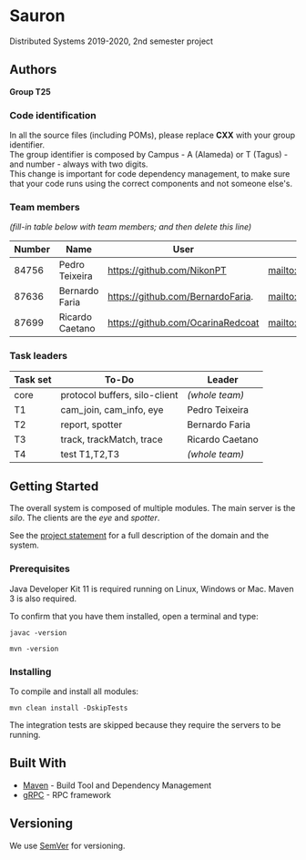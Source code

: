 # Sauron

Distributed Systems 2019-2020, 2nd semester project


## Authors
  
**Group T25**

### Code identification

In all the source files (including POMs), please replace __CXX__ with your group identifier.  
The group identifier is composed by Campus - A (Alameda) or T (Tagus) - and number - always with two digits.  
This change is important for code dependency management, to make sure that your code runs using the correct components and not someone else's.

### Team members

*(fill-in table below with team members; and then delete this line)*  

| Number | Name              | User                                 | Email                                              |
|--------|-------------------|--------------------------------------|----------------------------------------------------|
| 84756  | Pedro Teixeira    | <https://github.com/NikonPT>         | <mailto:pedro.r.teixeria@tecnico.ulisboa.pt>       |
| 87636  | Bernardo Faria    | <https://github.com/BernardoFaria>.  | <mailto:bernardo.faria@tecnico.ulisboa.pt>         |
| 87699  | Ricardo Caetano   | <https://github.com/OcarinaRedcoat>  | <mailto:ricardo.caetano.aleixo@tecnico.ulisboa.pt> |

### Task leaders

| Task set | To-Do                         | Leader              |
| ---------|-------------------------------| --------------------|
| core     | protocol buffers, silo-client | _(whole team)_      |
| T1       | cam_join, cam_info, eye       | Pedro Teixeira      |
| T2       | report, spotter               | Bernardo Faria      |
| T3       | track, trackMatch, trace      | Ricardo Caetano     |
| T4       | test T1,T2,T3                    | _(whole team)_      |


## Getting Started

The overall system is composed of multiple modules.
The main server is the _silo_.
The clients are the _eye_ and _spotter_.

See the [project statement](https://github.com/tecnico-distsys/Sauron/blob/master/README.md) for a full description of the domain and the system.

### Prerequisites

Java Developer Kit 11 is required running on Linux, Windows or Mac.
Maven 3 is also required.

To confirm that you have them installed, open a terminal and type:

```
javac -version

mvn -version
```

### Installing

To compile and install all modules:

```
mvn clean install -DskipTests
```

The integration tests are skipped because they require the servers to be running.


## Built With

* [Maven](https://maven.apache.org/) - Build Tool and Dependency Management
* [gRPC](https://grpc.io/) - RPC framework


## Versioning

We use [SemVer](http://semver.org/) for versioning. 
